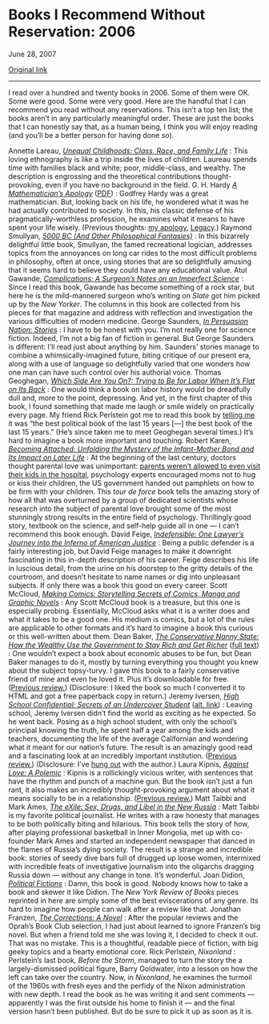 Books I Recommend Without Reservation: 2006
===========================================

June 28, 2007

[Original link](http://www.aaronsw.com/weblog/books2006)

* * * * *

I read over a hundred and twenty books in 2006. Some of them were OK.
Some were good. Some were very good. Here are the handful that I can
recommend you read without any reservations. This isn’t a top ten list;
the books aren’t in any particularly meaningful order. These are just
the books that I can honestly say that, as a human being, I think you
will enjoy reading (and you’ll be a better person for having done so).

Annette Lareau, *[Unequal Childhoods: Class, Race, and Family Life](http://books.theinfo.org/go/0520239504)* 
:   This loving ethnography is like a trip inside the lives of children.
    Laureau spends time with families black and white; poor,
    middle-class, and wealthy. The description is engrossing and the
    theoretical contributions thought-provoking, even if you have no
    background in the field.
G. H. Hardy *[A Mathematician’s Apology](http://books.theinfo.org/go/0521427061)* ([PDF](http://www.math.ualberta.ca/~mss/misc/A%20Mathematician%27s%20Apology.pdf))
:   Godfrey Hardy was a great mathematician. But, looking back on his
    life, he wondered what it was he had actually contributed to
    society. In this, his classic defense of his pragmatically-worthless
    profession, he examines what it means to have spent your life
    wisely. (Previous thoughts: [my
    apology](http://www.aaronsw.com/weblog/nonapology),
    [Legacy](http://www.aaronsw.com/weblog/legacy).)
Raymond Smullyan, *[5000 BC (And Other Philosophical Fantasies)](http://books.theinfo.org/go/0312295162)* 
:   In this bizarrely delightful little book, Smullyan, the famed
    recreational logician, addresses topics from the annoyances on long
    car rides to the most difficult problems in philosophy, often at
    once, using stories that are so delightfully amusing that it seems
    hard to believe they could have any educational value.
Atul Gawande, *[Complications: A Surgeon’s Notes on an Imperfect Science](http://books.theinfo.org/go/0312421702)* 
:   Since I read this book, Gawande has become something of a rock star,
    but here he is the mild-mannered surgeon who’s writing on *Slate*
    got him picked up by the *New Yorker*. The columns in this book are
    collected from his pieces for that magazine and address with
    reflection and investigation the various difficulties of modern
    medicine.
George Saunders, *[In Persuasion Nation: Stories](http://books.theinfo.org/go/159448242X)* 
:   I have to be honest with you. I’m not really one for science
    fiction. Indeed, I’m not a big fan of fiction in general. But George
    Saunders is different: I’ll read just about anything by him.
    Saunders’ stories manage to combine a whimsically-imagined future,
    biting critique of our present era, along with a use of language so
    delightfully varied that one wonders how one man can have such
    control over his authorial voice.
Thomas Geoghegan, *[Which Side Are You On?: Trying to Be for Labor When It’s Flat on Its Back](http://books.theinfo.org/go/1565848861)* 
:   One would think a book on labor history would be dreadfully dull
    and, more to the point, depressing. And yet, in the first chapter of
    this book, I found something that made me laugh or smile widely on
    practically every page. My friend Rick Perlstein got me to read this
    book by [telling
    me](http://www.prospect.org/cs/articles?articleId=9730) it was “the
    best political book of the last 15 years [—] the best book of the
    last 15 years.” (He’s since taken me to meet Geoghegan several
    times.) It’s hard to imagine a book more important and touching.
Robert Karen, *[Becoming Attached: Unfolding the Mystery of the Infant-Mother Bond and Its Impact on Later Life](http://books.theinfo.org/go/0195115015)* 
:   At the beginning of the last century, doctors thought parental love
    was unimportant: [parents weren’t allowed to even visit their kids
    in the hospital](http://www.aaronsw.com/weblog/hospitalbabies),
    psychology experts encouraged moms not to hug or kiss their
    children, the US government handed out pamphlets on how to be firm
    with your children. This *tour de force* book tells the amazing
    story of how all that was overturned by a group of dedicated
    scientists whose research into the subject of parental love brought
    some of the most stunningly strong results in the entire field of
    psychology. Thrillingly good story, textbook on the science, and
    self-help guide all in one — I can’t recommend this book enough.
David Feige, *[Indefensible: One Lawyer’s Journey into the Inferno of American Justice](http://books.theinfo.org/go/031615623X)* 
:   Being a public defender is a fairly interesting job, but David Feige
    manages to make it downright fascinating in this in-depth
    description of his career. Feige describes his life in luscious
    detail, from the urine on his doorstep to the gritty details of the
    courtroom, and doesn’t hesitate to name names or dig into unpleasant
    subjects. If only there was a book this good on every career.
Scott McCloud, *[Making Comics: Storytelling Secrets of Comics, Manga and Graphic Novels](http://books.theinfo.org/go/0060780940)* 
:   Any Scott McCloud book is a treasure, but this one is especially
    probing. Essentially, McCloud asks what it is a writer does and what
    it takes to be a good one. His medium is comics, but a lot of the
    rules are applicable to other formats and it’s hard to imagine a
    book this curious or this well-written about them.
Dean Baker, *[The Conservative Nanny State: How the Wealthy Use the Government to Stay Rich and Get Richer](http://books.theinfo.org/go/1411693957)* ([full text](http://conservativenannystate.com/))
:   One wouldn’t expect a book about economic abuses to be fun, but Dean
    Baker manages to do it, mostly by turning everything you thought you
    knew about the subject topsy-turvy. I gave this book to a fairly
    conservative friend of mine and even he loved it. Plus it’s
    downloadable for free. ([Previous
    review.](http://www.aaronsw.com/weblog/cns)) (Disclosure: I liked
    the book so much I converted it to HTML and got a free paperback
    copy in return.)
Jeremy Iversen, *[High School Confidential: Secrets of an Undercover Student](http://books.theinfo.org/go/0743283635)* ([alt. link](http://isbn.nu/0743283635))
:   Leaving school, Jeremy Iversen didn’t find the world as exciting as
    he expected. So he went back. Posing as a high school student, with
    only the school’s principal knowing the truth, he spent half a year
    among the kids and teachers, documenting the life of the average
    Californian and wondering what it meant for our nation’s future. The
    result is an amazingly good read and a fascinating look at an
    incredibly important institution. ([Previous
    review.](http://www.aaronsw.com/weblog/undercoverlearning))
    (Disclosure: I’ve [hung
    out](http://www.aaronsw.com/weblog/visitingla) with the author.)
Laura Kipnis, *[Against Love: A Polemic](http://books.theinfo.org/go/0375719326)* 
:   Kipnis is a rollickingly vicious writer, with sentences that have
    the rhythm and punch of a machine gun. But the book isn’t just a fun
    rant, it also makes an incredibly thought-provoking argument about
    what it means socially to be in a relationship. ([Previous
    review.](http://www.aaronsw.com/weblog/againstlove))
Matt Taibbi and Mark Ames, *[The eXile: Sex, Drugs, and Libel in the New Russia](http://books.theinfo.org/go/0802136524)* 
:   Matt Taibbi is my favorite political journalist. He writes with a
    raw honesty that manages to be both politically biting and
    hilarious. This book tells the story of how, after playing
    professional basketball in Inner Mongolia, met up with co-founder
    Mark Ames and started an independent newspaper that danced in the
    flames of Russia’s dying society. The result is a strange and
    incredible book: stories of seedy dive bars full of drugged up loose
    women, intermixed with incredible feats of investigative journalism
    into the oligarchs dragging Russia down — without any change in
    tone. It’s wonderful.
Joan Didion, *[Political Fictions](http://books.theinfo.org/go/0375718907)* 
:   Damn, this book is good. Nobody knows how to take a book and skewer
    it like Didion. The *New York Review of Books* pieces reprinted in
    here are simply some of the best eviscerations of any genre. Its
    hard to imagine how people can walk after a review like that.
Jonathan Franzen, *[The Corrections: A Novel](http://books.theinfo.org/go/0312421273)* 
:   After the popular reviews and the Oprah’s Book Club selection, I had
    just about learned to ignore Franzen’s big novel. But when a friend
    told me she was loving it, I decided to check it out. That was no
    mistake. This is a thoughtful, readable piece of fiction, with big
    geeky topics and a hearty emotional core.
Rick Perlstein, *Nixonland* 
:   Perlstein’s last book, *Before the Storm*, managed to turn the story
    the a largely-dismissed political figure, Barry Goldwater, into a
    lesson on how the left can take over the country. Now, in
    *Nixonland*, he examines the turmoil of the 1960s with fresh eyes
    and the perfidy of the Nixon administration with new depth. I read
    the book as he was writing it and sent comments — apparently I was
    the first outside his home to finish it — and the final version
    hasn’t been published. But do be sure to pick it up as soon as it
    is.

